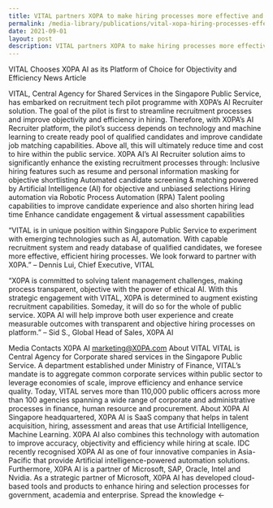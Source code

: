 ```yaml
---
title: VITAL partners XOPA to make hiring processes more effective and efficient
permalink: /media-library/publications/vital-xopa-hiring-processes-effective-efficient
date: 2021-09-01
layout: post
description: VITAL partners XOPA to make hiring processes more effective and efficient
---
```

VITAL Chooses X0PA AI as its Platform of
Choice for Objectivity and Efficiency
News Article

VITAL, Central Agency for Shared Services in the Singapore Public Service, has
embarked on recruitment tech pilot programme with X0PA’s AI Recruiter
solution. The goal of the pilot is first to streamline recruitment processes and
improve objectivity and efficiency in hiring. Therefore, with X0PA’s AI
Recruiter platform, the pilot’s success depends on technology and machine
learning to create ready pool of qualified candidates and improve candidate
job matching capabilities. Above all, this will ultimately reduce time and cost
to hire within the public service.
X0PA AI’s AI Recruiter solution aims to significantly enhance the existing
recruitment processes through:
Inclusive hiring features such as resume and personal information
masking for objective shortlisting
Automated candidate screening & matching powered by Artificial
Intelligence (AI) for objective and unbiased selections
Hiring automation via Robotic Process Automation (RPA)
Talent pooling capabilities to improve candidate experience and also
shorten hiring lead time
Enhance candidate engagement & virtual assessment capabilities


“VITAL is in unique position within Singapore Public
Service to experiment with emerging technologies such
as AI, automation. With capable recruitment system
and ready database of qualified candidates, we foresee
more effective, efficient hiring processes. We look
forward to partner with X0PA.”
– Dennis Lui, Chief Executive, VITAL


“X0PA is committed to solving talent management
challenges, making process transparent, objective with
the power of ethical AI. With this strategic engagement
with VITAL, X0PA is determined to augment existing
recruitment capabilities. Someday, it will do so for the
whole of public service. X0PA AI will help improve both
user experience and create measurable outcomes with
transparent and objective hiring processes on platform.”
– Sid S., Global Head of Sales, X0PA AI



Media Contacts
X0PA AI
marketing@X0PA.com
About VITAL
VITAL is Central Agency for Corporate shared services in the Singapore Public
Service. A department established under Ministry of Finance, VITAL’s
mandate is to aggregate common corporate services within public sector to
leverage economies of scale, improve efficiency and enhance service quality.
Today, VITAL serves more than 110,000 public officers across more than 100
agencies spanning a wide range of corporate and administrative processes in
finance, human resource and procurement.
About X0PA AI
Singapore headquartered, X0PA AI is SaaS company that helps in talent
acquisition, hiring, assessment and areas that use Artificial Intelligence,
Machine Learning.
X0PA AI also combines this technology with automation to improve accuracy,
objectivity and efficiency while hiring at scale.
IDC recently recognised X0PA AI as one of four innovative companies in Asia-
Pacific that provide Artificial intelligence-powered automation solutions.
Furthermore, X0PA AI is a partner of Microsoft, SAP, Oracle, Intel and
Nvidia.
As a strategic partner of Microsoft, X0PA AI has developed cloud-based tools
and products to enhance hiring and selection processes for government,
academia and enterprise.
Spread the knowledge
←